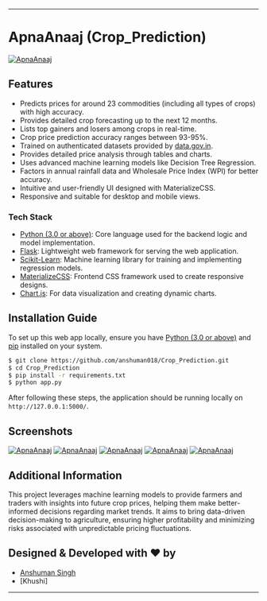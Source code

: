 
---

# ApnaAnaaj (Crop_Prediction)
[![ApnaAnaaj](https://github.com/anshuman018/Crop_Prediction/blob/master/static/ApnaAnaajLogo.png)](https://github.com/anshuman018/Crop_Prediction)

## Features
- Predicts prices for around 23 commodities (including all types of crops) with high accuracy.
- Provides detailed crop forecasting up to the next 12 months.
- Lists top gainers and losers among crops in real-time.
- Crop price prediction accuracy ranges between 93-95%.
- Trained on authenticated datasets provided by [data.gov.in](https://data.gov.in).
- Provides detailed price analysis through tables and charts.
- Uses advanced machine learning models like Decision Tree Regression.
- Factors in annual rainfall data and Wholesale Price Index (WPI) for better accuracy.
- Intuitive and user-friendly UI designed with MaterializeCSS.
- Responsive and suitable for desktop and mobile views.

### Tech Stack
- [Python (3.0 or above)](https://www.python.org/): Core language used for the backend logic and model implementation.
- [Flask](http://flask.pocoo.org/): Lightweight web framework for serving the web application.
- [Scikit-Learn](https://scikit-learn.org/): Machine learning library for training and implementing regression models.
- [MaterializeCSS](https://materializecss.com/): Frontend CSS framework used to create responsive designs.
- [Chart.js](https://www.chartjs.org/): For data visualization and creating dynamic charts.

## Installation Guide
To set up this web app locally, ensure you have [Python (3.0 or above)](https://www.python.org/) and [pip](https://pypi.org/project/pip/) installed on your system.

```sh
$ git clone https://github.com/anshuman018/Crop_Prediction.git
$ cd Crop_Prediction
$ pip install -r requirements.txt
$ python app.py
```

After following these steps, the application should be running locally on `http://127.0.0.1:5000/`.

## Screenshots
[![ApnaAnaaj](https://github.com/anshuman018/Crop_Prediction/blob/master/static/Screenshot%20(23).png)](https://github.com/anshuman018/Crop_Prediction)
[![ApnaAnaaj](https://github.com/anshuman018/Crop_Prediction/blob/master/static/Screenshot%20(24).png)](https://github.com/anshuman018/Crop_Prediction)
[![ApnaAnaaj](https://github.com/anshuman018/Crop_Prediction/blob/master/static/Screenshot%20(25).png)](https://github.com/anshuman018/Crop_Prediction)
[![ApnaAnaaj](https://github.com/anshuman018/Crop_Prediction/blob/master/static/Screenshot%20(26).png)](https://github.com/anshuman018/Crop_Prediction)
[![ApnaAnaaj](https://github.com/anshuman018/Crop_Prediction/blob/master/static/Screenshot%20(27).png)](https://github.com/anshuman018/Crop_Prediction)

## Additional Information
This project leverages machine learning models to provide farmers and traders with insights into future crop prices, helping them make better-informed decisions regarding market trends. It aims to bring data-driven decision-making to agriculture, ensuring higher profitability and minimizing risks associated with unpredictable pricing fluctuations.

## Designed & Developed with ❤️ by
- [Anshuman Singh](https://anshuman018.wordpress.com)
- [Khushi]

--- 